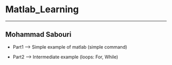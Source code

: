 # Matlab_Learning
__________________________________
Mohammad Sabouri
----------------------------------
 * Part1 --> Simple example of matlab (simple command)
 
 * Part2 --> Intermediate example (loops: For, While)
